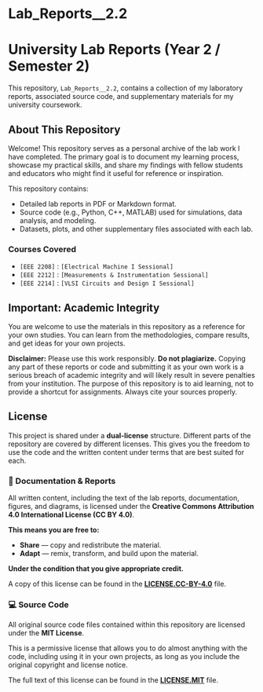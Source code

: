# Lab_Reports__2.2
# University Lab Reports (Year 2 / Semester 2)

This repository, `Lab_Reports__2.2`, contains a collection of my laboratory reports, associated source code, and supplementary materials for my university coursework.

## About This Repository

Welcome! This repository serves as a personal archive of the lab work I have completed. The primary goal is to document my learning process, showcase my practical skills, and share my findings with fellow students and educators who might find it useful for reference or inspiration.

This repository contains:
*   Detailed lab reports in PDF or Markdown format.
*   Source code (e.g., Python, C++, MATLAB) used for simulations, data analysis, and modeling.
*   Datasets, plots, and other supplementary files associated with each lab.

### Courses Covered
*   `[EEE 2208]` : `[Electrical Machine I Sessional]`
*   `[EEE 2212]` : `[Measurements & Instrumentation Sessional]`
*   `[EEE 2214]` : `[VLSI Circuits and Design I Sessional]`



## Important: Academic Integrity

You are welcome to use the materials in this repository as a reference for your own studies. You can learn from the methodologies, compare results, and get ideas for your own projects.

**Disclaimer:** Please use this work responsibly. **Do not plagiarize.** Copying any part of these reports or code and submitting it as your own work is a serious breach of academic integrity and will likely result in severe penalties from your institution. The purpose of this repository is to aid learning, not to provide a shortcut for assignments. Always cite your sources properly.

## License

This project is shared under a **dual-license** structure. Different parts of the repository are covered by different licenses. This gives you the freedom to use the code and the written content under terms that are best suited for each.

### 📜 Documentation & Reports

All written content, including the text of the lab reports, documentation, figures, and diagrams, is licensed under the **Creative Commons Attribution 4.0 International License (CC BY 4.0)**.

**This means you are free to:**
*   **Share** — copy and redistribute the material.
*   **Adapt** — remix, transform, and build upon the material.

**Under the condition that you give appropriate credit.**

A copy of this license can be found in the [**LICENSE.CC-BY-4.0**](./LICENSE.CC-BY-4.0) file.

### 💻 Source Code

All original source code files contained within this repository are licensed under the **MIT License**.

This is a permissive license that allows you to do almost anything with the code, including using it in your own projects, as long as you include the original copyright and license notice.

The full text of this license can be found in the [**LICENSE.MIT**](./LICENSE.MIT) file.